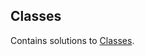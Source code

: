 
## Classes
Contains solutions to [Classes](https://www.hackerrank.com/domains/python?filters%5Bsubdomains%5D%5B%5D=py-classes).

<br/>